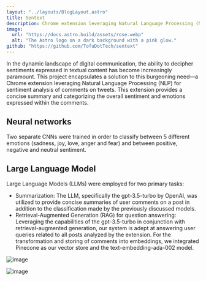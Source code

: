 ```yaml
---
layout: "../layouts/BlogLayout.astro"
title: Sentext
description: Chrome extension leveraging Natural Language Processing (NLP) for sentiment analysis of comments on tweets.
image:
  url: "https://docs.astro.build/assets/rose.webp"
  alt: "The Astro logo on a dark background with a pink glow."
github: "https://github.com/TofuDotTech/sentext"
---
```


In the dynamic landscape of digital communication, the ability to decipher sentiments expressed in textual content has become increasingly paramount.
This project encapsulates a solution to this burgeoning need—a Chrome extension leveraging Natural Language Processing (NLP) for sentiment analysis of comments on tweets.
This extension provides a concise summary and categorizing the overall sentiment and emotions expressed within the comments.

## Neural networks

Two separate CNNs were trained in order to classify between 5 different emotions (sadness, joy, love, anger and fear) and between positive, negative and neutral sentiment.

## Large Language Model

Large Language Models (LLMs) were employed for two primary tasks:

- Summarization: The LLM, specifically the gpt-3.5-turbo by OpenAI, was utilized to provide concise summaries of user comments on a post in addition to the classification made by the previously discussed models.
- Retrieval-Augmented Generation (RAG) for question answering: Leveraging the capabilities of the gpt-3.5-turbo in conjunction with retrieval-augmented generation, our system is adept at answering user queries related to all posts analyzed by the extension. For the transformation and storing of comments into embeddings, we integrated Pinecone as our vector store and the text-embedding-ada-002 model.

![image](https://github.com/user-attachments/assets/0c146d1e-9a8c-40f9-a170-3f2dbf3e1fb7)

![image](https://github.com/user-attachments/assets/0eb4c380-aee7-42de-a8db-aa32d336b96b)
